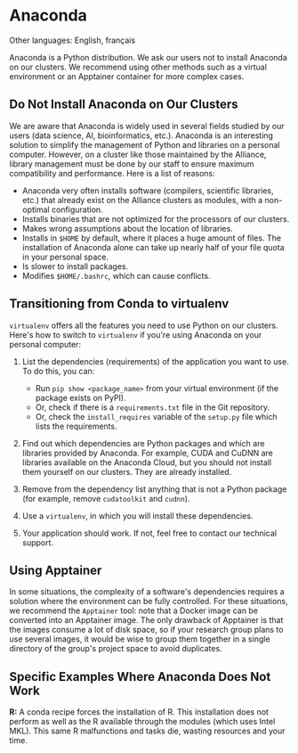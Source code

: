 # Anaconda

Other languages: English, français

Anaconda is a Python distribution. We ask our users not to install Anaconda on our clusters. We recommend using other methods such as a virtual environment or an Apptainer container for more complex cases.


## Do Not Install Anaconda on Our Clusters

We are aware that Anaconda is widely used in several fields studied by our users (data science, AI, bioinformatics, etc.). Anaconda is an interesting solution to simplify the management of Python and libraries on a personal computer. However, on a cluster like those maintained by the Alliance, library management must be done by our staff to ensure maximum compatibility and performance. Here is a list of reasons:

* Anaconda very often installs software (compilers, scientific libraries, etc.) that already exist on the Alliance clusters as modules, with a non-optimal configuration.
* Installs binaries that are not optimized for the processors of our clusters.
* Makes wrong assumptions about the location of libraries.
* Installs in `$HOME` by default, where it places a huge amount of files. The installation of Anaconda alone can take up nearly half of your file quota in your personal space.
* Is slower to install packages.
* Modifies `$HOME/.bashrc`, which can cause conflicts.


## Transitioning from Conda to virtualenv

`virtualenv` offers all the features you need to use Python on our clusters. Here's how to switch to `virtualenv` if you're using Anaconda on your personal computer:

1. List the dependencies (requirements) of the application you want to use. To do this, you can:
    * Run `pip show <package_name>` from your virtual environment (if the package exists on PyPI).
    * Or, check if there is a `requirements.txt` file in the Git repository.
    * Or, check the `install_requires` variable of the `setup.py` file which lists the requirements.

2. Find out which dependencies are Python packages and which are libraries provided by Anaconda. For example, CUDA and CuDNN are libraries available on the Anaconda Cloud, but you should not install them yourself on our clusters. They are already installed.

3. Remove from the dependency list anything that is not a Python package (for example, remove `cudatoolkit` and `cudnn`).

4. Use a `virtualenv`, in which you will install these dependencies.

5. Your application should work. If not, feel free to contact our technical support.


## Using Apptainer

In some situations, the complexity of a software's dependencies requires a solution where the environment can be fully controlled. For these situations, we recommend the `Apptainer` tool: note that a Docker image can be converted into an Apptainer image. The only drawback of Apptainer is that the images consume a lot of disk space, so if your research group plans to use several images, it would be wise to group them together in a single directory of the group's project space to avoid duplicates.


## Specific Examples Where Anaconda Does Not Work

**R:** A conda recipe forces the installation of R. This installation does not perform as well as the R available through the modules (which uses Intel MKL). This same R malfunctions and tasks die, wasting resources and your time.
